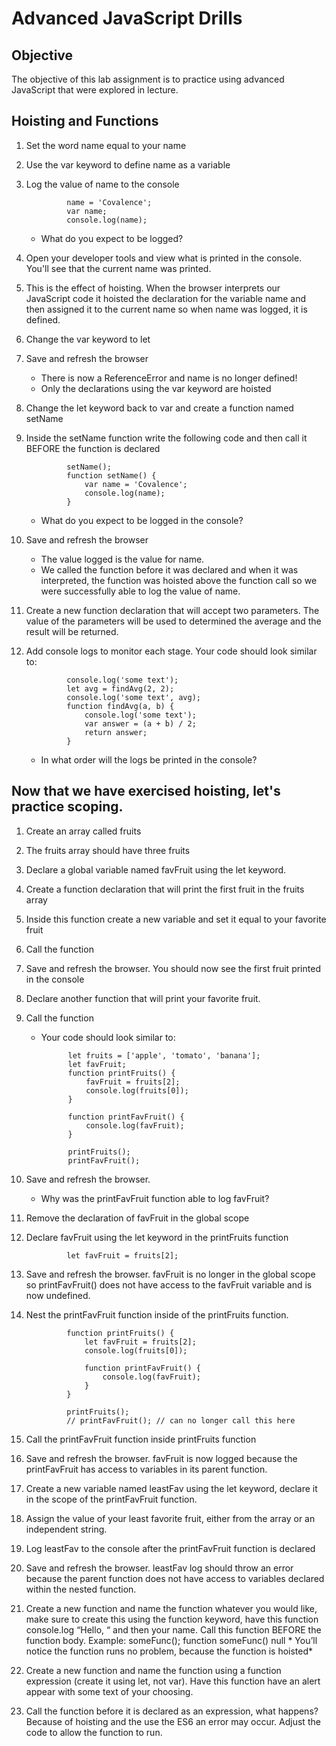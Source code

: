 # Advanced JavaScript Drills
 

## Objective
The objective of this lab assignment is to practice using advanced JavaScript that were explored in lecture.

## Hoisting and Functions
1. Set the word name equal to your name
1. Use the var keyword to define name as a variable
1. Log the value of name to the console

                name = 'Covalence';
                var name;
                console.log(name);

    * What do you expect to be logged?

1. Open your developer tools and view what is printed in the console. You'll see that the current name was printed.
1. This is the effect of hoisting. When the browser interprets our JavaScript code it hoisted the declaration for the variable name and then assigned it to the current name so when name was logged, it is defined.
1. Change the var keyword to let
1. Save and refresh the browser
    * There is now a ReferenceError and name is no longer defined!
    * Only the declarations using the var keyword are hoisted
1. Change the let keyword back to var and create a function named setName 
1. Inside the setName function write the following code and then call it BEFORE the function is declared

                setName();
                function setName() {
                    var name = 'Covalence';
                    console.log(name);
                }

    * What do you expect to be logged in the console?

1. Save and refresh the browser
    * The value logged is the value for name.
    * We called the function before it was declared and when it was interpreted, the function was hoisted above the function call so we were successfully able to log the value of name.
1. Create a new function declaration that will accept two parameters. The value of the parameters will be used to determined the average and the result will be returned.
1. Add console logs to monitor each stage. Your code should look similar to:

                console.log('some text');
                let avg = findAvg(2, 2);
                console.log('some text', avg);
                function findAvg(a, b) {
                    console.log('some text');
                    var answer = (a + b) / 2;
                    return answer;
                }
    * In what order will the logs be printed in the console?

## Now that we have exercised hoisting, let's practice scoping.
1. Create an array called fruits
1. The fruits array should have three fruits
1. Declare a global variable named favFruit using the let keyword.
1. Create a function declaration that will print the first fruit in the fruits array
1. Inside this function create a new variable and set it equal to your favorite fruit
1. Call the function
1. Save and refresh the browser. You should now see the first fruit printed in the console
1. Declare another function that will print your favorite fruit.
1. Call the function
    * Your code should look similar to:

                let fruits = ['apple', 'tomato', 'banana'];
                let favFruit;
                function printFruits() {
                    favFruit = fruits[2];
                    console.log(fruits[0]);
                }

                function printFavFruit() {
                    console.log(favFruit);
                }

                printFruits();
                printFavFruit();

1. Save and refresh the browser.
    * Why was the printFavFruit function able to log favFruit?
1. Remove the declaration of favFruit in the global scope
1. Declare favFruit using the let keyword in the printFruits function

                let favFruit = fruits[2];

1. Save and refresh the browser. favFruit is no longer in the global scope so printFavFruit() does not have access to the favFruit variable and is now undefined.
1. Nest the printFavFruit function inside of the printFruits function.

                function printFruits() {
                    let favFruit = fruits[2];
                    console.log(fruits[0]);

                    function printFavFruit() {
                        console.log(favFruit);
                    }
                }

                printFruits();
                // printFavFruit(); // can no longer call this here

1. Call the printFavFruit function inside printFruits function
1. Save and refresh the browser. favFruit is now logged because the printFavFruit has access to variables in its parent function.
1. Create a new variable named leastFav using the let keyword, declare it in the scope of the printFavFruit function.
1. Assign the value of your least favorite fruit, either from the array or an independent string.
1. Log leastFav to the console after the printFavFruit function is declared
1. Save and refresh the browser. leastFav log should throw an error because the parent function does not have access to variables declared within the nested function.
1. Create a new function and name the function whatever you would like, make sure to create this using the function keyword, have this function console.log “Hello, “ and then your name. Call this function BEFORE the function body. Example:
                someFunc();
                function someFunc() null
            *  You’ll notice the function runs no problem, because the function is hoisted*

1. Create a new function and name the function using a function expression (create it using let, not var). Have this function have an alert appear with some text of your choosing.
1. Call the function before it is declared as an expression, what happens? Because of hoisting and the use the ES6 an error may occur. Adjust the code to allow the function to run. 

